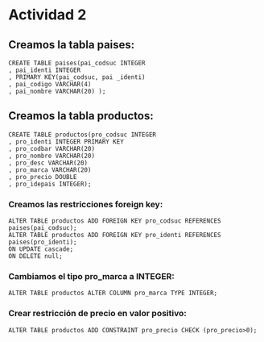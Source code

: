 # Actividad 2

## Creamos la tabla paises:
```
CREATE TABLE paises(pai_codsuc INTEGER
, pai_identi INTEGER
, PRIMARY KEY(pai_codsuc, pai _identi)
, pai_codigo VARCHAR(4)
, pai_nombre VARCHAR(20) );
```
## Creamos la tabla productos:
```
CREATE TABLE productos(pro_codsuc INTEGER
, pro_identi INTEGER PRIMARY KEY
, pro_codbar VARCHAR(20)
, pro_nombre VARCHAR(20)
, pro_desc VARCHAR(20)
, pro_marca VARCHAR(20)
, pro_precio DOUBLE
, pro_idepais INTEGER);
```
### Creamos las restricciones foreign key:
```
ALTER TABLE productos ADD FOREIGN KEY pro_codsuc REFERENCES paises(pai_codsuc);
ALTER TABLE productos ADD FOREIGN KEY pro_identi REFERENCES paises(pro_identi);
ON UPDATE cascade;
ON DELETE null;
```
### Cambiamos el tipo pro_marca a INTEGER:
```
ALTER TABLE productos ALTER COLUMN pro_marca TYPE INTEGER;
```
### Crear restricción de precio en valor positivo:
```
ALTER TABLE productos ADD CONSTRAINT pro_precio CHECK (pro_precio>0);
```

